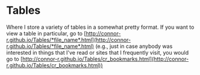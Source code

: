 # Tables

Where I store a variety of tables in a somewhat pretty format. If you want to view a table in particular, go to [http://connor-r.github.io/Tables/*file_name*.html](http://connor-r.github.io/Tables/*file_name*.html) (e.g., just in case anybody was interested in things that I've read or sites that I frequently visit, you would go to [http://connor-r.github.io/Tables/cr_bookmarks.html](http://connor-r.github.io/Tables/cr_bookmarks.html))